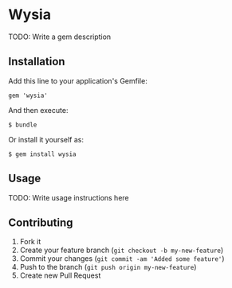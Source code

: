 # Wysia

TODO: Write a gem description

## Installation

Add this line to your application's Gemfile:

    gem 'wysia'

And then execute:

    $ bundle

Or install it yourself as:

    $ gem install wysia

## Usage

TODO: Write usage instructions here

## Contributing

1. Fork it
2. Create your feature branch (`git checkout -b my-new-feature`)
3. Commit your changes (`git commit -am 'Added some feature'`)
4. Push to the branch (`git push origin my-new-feature`)
5. Create new Pull Request

